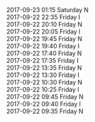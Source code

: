 2017-09-23 01:15 Saturday  N  
2017-09-22 22:35 Friday  I  
2017-09-22 20:10 Friday  N  
2017-09-22 20:05 Friday  I  
2017-09-22 19:45 Friday  N  
2017-09-22 19:40 Friday  I  
2017-09-22 17:40 Friday  N  
2017-09-22 17:35 Friday  I  
2017-09-22 13:35 Friday  N  
2017-09-22 13:30 Friday  I  
2017-09-22 10:30 Friday  N  
2017-09-22 10:25 Friday  I  
2017-09-22 09:45 Friday  N  
2017-09-22 09:40 Friday  I  
2017-09-22 09:35 Friday  N  
